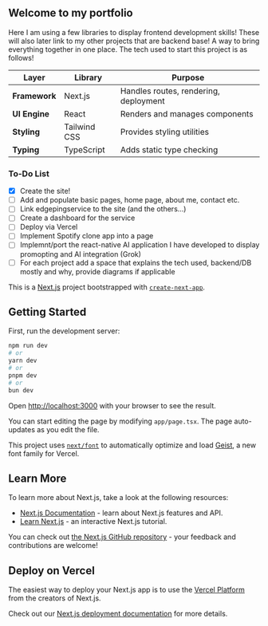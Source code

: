 ## Welcome to my portfolio 
Here I am using a few libraries to display frontend development skills! These will also later link to my 
other projects that are backend base! A way to bring everything together in one place. The tech used to start
this project is as follows!

| Layer         | Library      | Purpose                               |
| ------------- | ------------ | ------------------------------------- |
| **Framework** | Next.js      | Handles routes, rendering, deployment |
| **UI Engine** | React        | Renders and manages components        |
| **Styling**   | Tailwind CSS | Provides styling utilities            |
| **Typing**    | TypeScript   | Adds static type checking             |



### To-Do List

- [x] Create the site!
- [ ] Add and populate basic pages, home page, about me, contact etc.
- [ ] Link edgepingservice to the site (and the others...)
- [ ] Create a dashboard for the service
- [ ] Deploy via Vercel
- [ ] Implement Spotify clone app into a page
- [ ] Implemnt/port the react-native AI application I have developed to display promopting and AI integration (Grok)
- [ ] For each project add a space that explains the tech used, backend/DB mostly and why, provide diagrams if applicable

This is a [Next.js](https://nextjs.org) project bootstrapped with [`create-next-app`](https://nextjs.org/docs/app/api-reference/cli/create-next-app).

## Getting Started

First, run the development server:

```bash
npm run dev
# or
yarn dev
# or
pnpm dev
# or
bun dev
```

Open [http://localhost:3000](http://localhost:3000) with your browser to see the result.

You can start editing the page by modifying `app/page.tsx`. The page auto-updates as you edit the file.

This project uses [`next/font`](https://nextjs.org/docs/app/building-your-application/optimizing/fonts) to automatically optimize and load [Geist](https://vercel.com/font), a new font family for Vercel.

## Learn More

To learn more about Next.js, take a look at the following resources:

- [Next.js Documentation](https://nextjs.org/docs) - learn about Next.js features and API.
- [Learn Next.js](https://nextjs.org/learn) - an interactive Next.js tutorial.

You can check out [the Next.js GitHub repository](https://github.com/vercel/next.js) - your feedback and contributions are welcome!

## Deploy on Vercel

The easiest way to deploy your Next.js app is to use the [Vercel Platform](https://vercel.com/new?utm_medium=default-template&filter=next.js&utm_source=create-next-app&utm_campaign=create-next-app-readme) from the creators of Next.js.

Check out our [Next.js deployment documentation](https://nextjs.org/docs/app/building-your-application/deploying) for more details.

